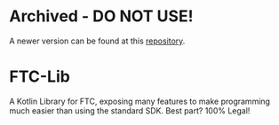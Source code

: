 # Archived - DO NOT USE!
A newer version can be found at this [repository](http://https://github.com/arktfox/robot-lib).

# FTC-Lib
A Kotlin Library for FTC, exposing many features to make programming much easier than using the standard SDK. Best part? 100% Legal!
